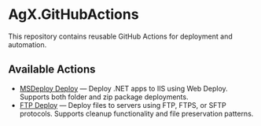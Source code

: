 
# AgX.GitHubActions

This repository contains reusable GitHub Actions for deployment and automation.

## Available Actions

- [MSDeploy Deploy](./src/msdeploy/README.md) — Deploy .NET apps to IIS using Web Deploy. Supports both folder and zip package deployments.
- [FTP Deploy](./src/ftpdeploy/README.md) — Deploy files to servers using FTP, FTPS, or SFTP protocols. Supports cleanup functionality and file preservation patterns.
